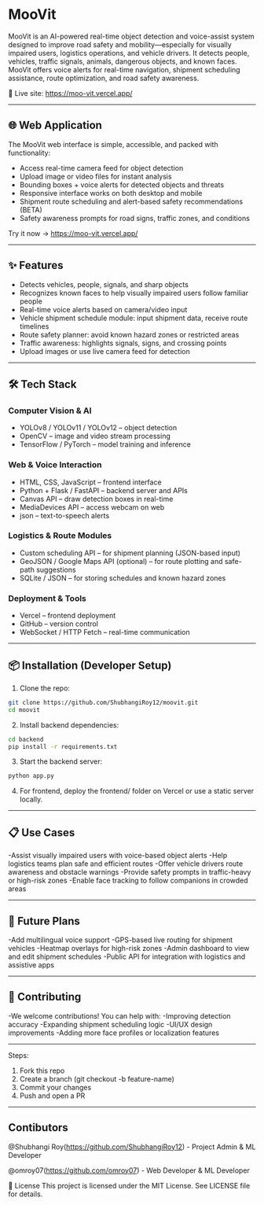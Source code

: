 # MooVit

MooVit is an AI-powered real-time object detection and voice-assist system designed to improve road safety and mobility—especially for visually impaired users, logistics operations, and vehicle drivers. It detects people, vehicles, traffic signals, animals, dangerous objects, and known faces. MooVit offers voice alerts for real-time navigation, shipment scheduling assistance, route optimization, and road safety awareness.

🔗 Live site: https://moo-vit.vercel.app/

---

## 🌐 Web Application

The MooVit web interface is simple, accessible, and packed with functionality:

- Access real-time camera feed for object detection
- Upload image or video files for instant analysis
- Bounding boxes + voice alerts for detected objects and threats
- Responsive interface works on both desktop and mobile
- Shipment route scheduling and alert-based safety recommendations (BETA)
- Safety awareness prompts for road signs, traffic zones, and conditions

Try it now → https://moo-vit.vercel.app/

---

## ✨ Features

- Detects vehicles, people, signals, and sharp objects
- Recognizes known faces to help visually impaired users follow familiar people
- Real-time voice alerts based on camera/video input
- Vehicle shipment schedule module: input shipment data, receive route timelines
- Route safety planner: avoid known hazard zones or restricted areas
- Traffic awareness: highlights signals, signs, and crossing points
- Upload images or use live camera feed for detection

---

## 🛠 Tech Stack

### Computer Vision & AI
- YOLOv8 / YOLOv11 / YOLOv12 – object detection
- OpenCV – image and video stream processing
- TensorFlow / PyTorch – model training and inference

### Web & Voice Interaction
- HTML, CSS, JavaScript – frontend interface
- Python + Flask / FastAPI – backend server and APIs
- Canvas API – draw detection boxes in real-time
- MediaDevices API – access webcam on web
- json – text-to-speech alerts

### Logistics & Route Modules
- Custom scheduling API – for shipment planning (JSON-based input)
- GeoJSON / Google Maps API (optional) – for route plotting and safe-path suggestions
- SQLite / JSON – for storing schedules and known hazard zones

### Deployment & Tools
- Vercel – frontend deployment
- GitHub – version control
- WebSocket / HTTP Fetch – real-time communication

---

## 📦 Installation (Developer Setup)

1. Clone the repo:

```bash
git clone https://github.com/ShubhangiRoy12/moovit.git
cd moovit
```

2. Install backend dependencies:
```bash
cd backend
pip install -r requirements.txt
```
3. Start the backend server:
```bash
python app.py
```

4. For frontend, deploy the frontend/ folder on Vercel or use a static server locally.

---
 
## 📋 Use Cases

-Assist visually impaired users with voice-based object alerts
-Help logistics teams plan safe and efficient routes
-Offer vehicle drivers route awareness and obstacle warnings
-Provide safety prompts in traffic-heavy or high-risk zones
-Enable face tracking to follow companions in crowded areas

---

## 🚧 Future Plans

-Add multilingual voice support
-GPS-based live routing for shipment vehicles
-Heatmap overlays for high-risk zones
-Admin dashboard to view and edit shipment schedules
-Public API for integration with logistics and assistive apps

---

## 🤝 Contributing

-We welcome contributions! You can help with:
-Improving detection accuracy
-Expanding shipment scheduling logic
-UI/UX design improvements
-Adding more face profiles or localization features

---

Steps:
1. Fork this repo
2. Create a branch (git checkout -b feature-name)
3. Commit your changes
4. Push and open a PR

---

## Contibutors
@Shubhangi Roy(https://github.com/ShubhangiRoy12) - Project Admin & ML Developer

@omroy07(https://github.com/omroy07) - Web Developer & ML Developer


📜 License
This project is licensed under the MIT License. See LICENSE file for details.


